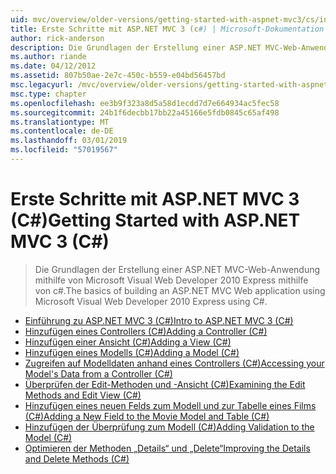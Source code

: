 ```yaml
---
uid: mvc/overview/older-versions/getting-started-with-aspnet-mvc3/cs/index
title: Erste Schritte mit ASP.NET MVC 3 (c#) | Microsoft-Dokumentation
author: rick-anderson
description: Die Grundlagen der Erstellung einer ASP.NET MVC-Web-Anwendung mithilfe von Microsoft Visual Web Developer 2010 Express mithilfe von c#.
ms.author: riande
ms.date: 04/12/2012
ms.assetid: 807b50ae-2e7c-450c-b559-e04bd56457bd
msc.legacyurl: /mvc/overview/older-versions/getting-started-with-aspnet-mvc3/cs
msc.type: chapter
ms.openlocfilehash: ee3b9f323a8d5a58d1ecdd7d7e664934ac5fec58
ms.sourcegitcommit: 24b1f6decbb17bb22a45166e5fdb0845c65af498
ms.translationtype: MT
ms.contentlocale: de-DE
ms.lasthandoff: 03/01/2019
ms.locfileid: "57019567"
---
```

<a name="getting-started-with-aspnet-mvc-3-c"></a><span data-ttu-id="9fbf6-103">Erste Schritte mit ASP.NET MVC 3 (C#)</span><span class="sxs-lookup"><span data-stu-id="9fbf6-103">Getting Started with ASP.NET MVC 3 (C#)</span></span>
====================
> <span data-ttu-id="9fbf6-104">Die Grundlagen der Erstellung einer ASP.NET MVC-Web-Anwendung mithilfe von Microsoft Visual Web Developer 2010 Express mithilfe von c#.</span><span class="sxs-lookup"><span data-stu-id="9fbf6-104">The basics of building an ASP.NET MVC Web application using Microsoft Visual Web Developer 2010 Express using C#.</span></span>


- [<span data-ttu-id="9fbf6-105">Einführung zu ASP.NET MVC 3 (C#)</span><span class="sxs-lookup"><span data-stu-id="9fbf6-105">Intro to ASP.NET MVC 3 (C#)</span></span>](intro-to-aspnet-mvc-3.md)
- [<span data-ttu-id="9fbf6-106">Hinzufügen eines Controllers (C#)</span><span class="sxs-lookup"><span data-stu-id="9fbf6-106">Adding a Controller (C#)</span></span>](adding-a-controller.md)
- [<span data-ttu-id="9fbf6-107">Hinzufügen einer Ansicht (C#)</span><span class="sxs-lookup"><span data-stu-id="9fbf6-107">Adding a View (C#)</span></span>](adding-a-view.md)
- [<span data-ttu-id="9fbf6-108">Hinzufügen eines Modells (C#)</span><span class="sxs-lookup"><span data-stu-id="9fbf6-108">Adding a Model (C#)</span></span>](adding-a-model.md)
- [<span data-ttu-id="9fbf6-109">Zugreifen auf Modelldaten anhand eines Controllers (C#)</span><span class="sxs-lookup"><span data-stu-id="9fbf6-109">Accessing your Model's Data from a Controller (C#)</span></span>](accessing-your-models-data-from-a-controller.md)
- [<span data-ttu-id="9fbf6-110">Überprüfen der Edit-Methoden und -Ansicht (C#)</span><span class="sxs-lookup"><span data-stu-id="9fbf6-110">Examining the Edit Methods and Edit View (C#)</span></span>](examining-the-edit-methods-and-edit-view.md)
- [<span data-ttu-id="9fbf6-111">Hinzufügen eines neuen Felds zum Modell und zur Tabelle eines Films (C#)</span><span class="sxs-lookup"><span data-stu-id="9fbf6-111">Adding a New Field to the Movie Model and Table (C#)</span></span>](adding-a-new-field.md)
- [<span data-ttu-id="9fbf6-112">Hinzufügen der Überprüfung zum Modell (C#)</span><span class="sxs-lookup"><span data-stu-id="9fbf6-112">Adding Validation to the Model (C#)</span></span>](adding-validation-to-the-model.md)
- [<span data-ttu-id="9fbf6-113">Optimieren der Methoden „Details“ und „Delete“</span><span class="sxs-lookup"><span data-stu-id="9fbf6-113">Improving the Details and Delete Methods (C#)</span></span>](improving-the-details-and-delete-methods.md)
